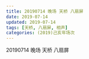 ```yaml
---
title: 20190714 晚场 天桥 八扇屏
date: 2019-07-14
updated: 2019-07-14
tags: [天桥, 八扇屏, 相声]
categories: (2019)己亥年场次
---
```

20190714 晚场 天桥 八扇屏